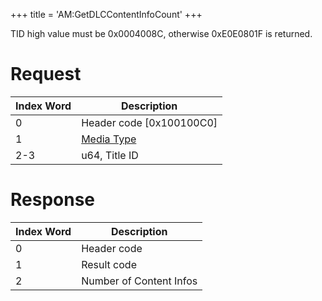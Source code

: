+++
title = 'AM:GetDLCContentInfoCount'
+++

TID high value must be 0x0004008C, otherwise 0xE0E0801F is returned.

# Request

| Index Word | Description                                            |
|------------|--------------------------------------------------------|
| 0          | Header code \[0x100100C0\]                             |
| 1          | [Media Type](Filesystem_services#MediaType "wikilink") |
| 2-3        | u64, Title ID                                          |

# Response

| Index Word | Description             |
|------------|-------------------------|
| 0          | Header code             |
| 1          | Result code             |
| 2          | Number of Content Infos |
